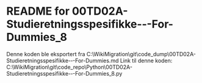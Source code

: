 # README for 00TD02A-Studieretningsspesifikke-‐-For-Dummies_8
Denne koden ble eksportert fra C:\WikiMigration\git\code_dump\00TD02A-Studieretningsspesifikke-‐-For-Dummies.md
Link til denne koden: C:\WikiMigration\git\code_repo\Python\00TD02A-Studieretningsspesifikke-‐-For-Dummies_8.py
